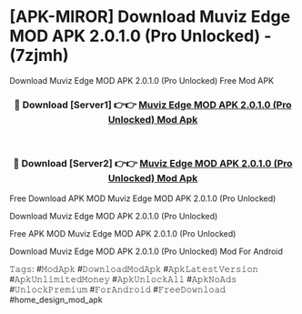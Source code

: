 # [APK-MIROR] Download Muviz Edge MOD APK 2.0.1.0 (Pro Unlocked) - (7zjmh)
Download Muviz Edge MOD APK 2.0.1.0 (Pro Unlocked) Free Mod APK

<div align="center">
<h3>🔴 Download [Server1] 👉👉 <a href="https://apk-comot.site?title=Muviz_Edge_MOD_APK_2.0.1.0_(Pro_Unlocked)">Muviz Edge MOD APK 2.0.1.0 (Pro Unlocked) Mod Apk</a></h3><br>

<h3>🔴 Download [Server2] 👉👉 <a href="https://apk-comot.site?title=Muviz_Edge_MOD_APK_2.0.1.0_(Pro_Unlocked)">Muviz Edge MOD APK 2.0.1.0 (Pro Unlocked) Mod Apk</a></h3>
</div>


Free Download APK MOD Muviz Edge MOD APK 2.0.1.0 (Pro Unlocked)

Download Muviz Edge MOD APK 2.0.1.0 (Pro Unlocked) 

Free APK MOD Muviz Edge MOD APK 2.0.1.0 (Pro Unlocked) 

Download Muviz Edge MOD APK 2.0.1.0 (Pro Unlocked) Mod For Android

𝚃𝚊𝚐𝚜: #𝙼𝚘𝚍𝙰𝚙𝚔 #𝙳𝚘𝚠𝚗𝚕𝚘𝚊𝚍𝙼𝚘𝚍𝙰𝚙𝚔 #𝙰𝚙𝚔𝙻𝚊𝚝𝚎𝚜𝚝𝚅𝚎𝚛𝚜𝚒𝚘𝚗 #𝙰𝚙𝚔𝚄𝚗𝚕𝚒𝚖𝚒𝚝𝚎𝚍𝙼𝚘𝚗𝚎𝚢 #𝙰𝚙𝚔𝚄𝚗𝚕𝚘𝚌𝚔𝙰𝚕𝚕 #𝙰𝚙𝚔𝙽𝚘𝙰𝚍𝚜 #𝚄𝚗𝚕𝚘𝚌𝚔𝙿𝚛𝚎𝚖𝚒𝚞𝚖 #𝙵𝚘𝚛𝙰𝚗𝚍𝚛𝚘𝚒𝚍 #𝙵𝚛𝚎𝚎𝙳𝚘𝚠𝚗𝚕𝚘𝚊𝚍 #home_design_mod_apk